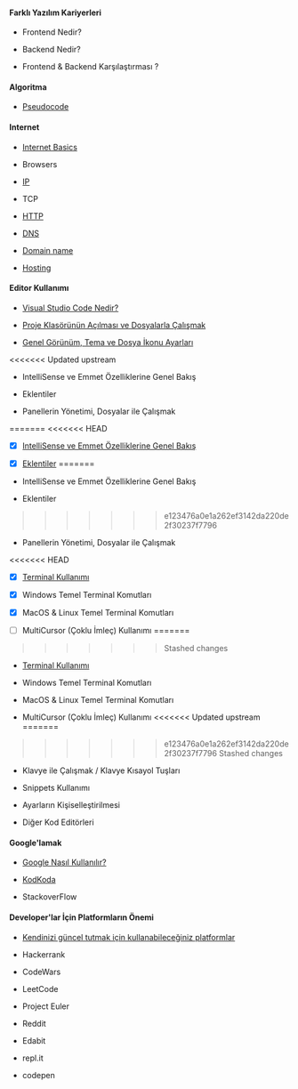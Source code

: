 
#### Farklı Yazılım Kariyerleri
- Frontend Nedir?

- Backend Nedir?

- Frontend & Backend Karşılaştırması ?

#### Algoritma
- [Pseudocode](pseudocode/)

#### Internet
- [Internet Basics](internet/)

- Browsers

- [IP](IP/)

- TCP

- [HTTP](http/)

- [DNS](DNS/)

- [Domain name](domain-name/)

- [Hosting](hosting/)


 

#### Editor Kullanımı

- [Visual Studio Code Nedir?](visual-studio-code-nedir/)

- [Proje Klasörünün Açılması ve Dosyalarla Çalışmak](vs-dosyalarla-calismak)

- [Genel Görünüm, Tema ve Dosya İkonu Ayarları](vs-genelgorunum/)

<<<<<<< Updated upstream
- IntelliSense ve Emmet Özelliklerine Genel Bakış

- Eklentiler

- Panellerin Yönetimi, Dosyalar ile Çalışmak

=======
<<<<<<< HEAD
- [x] [IntelliSense ve Emmet Özelliklerine Genel Bakış](vs-intellisence-emmet)

- [x] [Eklentiler](vs-eklentiler)
=======
- IntelliSense ve Emmet Özelliklerine Genel Bakış

- Eklentiler
>>>>>>> e123476a0e1a262ef3142da220de2f30237f7796

- Panellerin Yönetimi, Dosyalar ile Çalışmak

<<<<<<< HEAD
- [x] [Terminal Kullanımı](terminal-kullanimi/)
- [x] Windows Temel Terminal Komutları
  
- [x] MacOS & Linux Temel Terminal Komutları
  
- [ ] MultiCursor (Çoklu İmleç) Kullanımı
=======
>>>>>>> Stashed changes
- [Terminal Kullanımı](terminal-kullanimi/)

 - Windows Temel Terminal Komutları

 - MacOS & Linux Temel Terminal Komutları

- MultiCursor (Çoklu İmleç) Kullanımı
<<<<<<< Updated upstream
=======
>>>>>>> e123476a0e1a262ef3142da220de2f30237f7796
>>>>>>> Stashed changes

- Klavye ile Çalışmak / Klavye Kısayol Tuşları

- Snippets Kullanımı

- Ayarların Kişiselleştirilmesi

- Diğer Kod Editörleri


#### Google'lamak

- [Google Nasıl Kullanılır?](google/)

- [KodKoda](kodkoda/)

- StackoverFlow


#### Developer'lar İçin Platformların Önemi

- [Kendinizi güncel tutmak için kullanabileceğiniz platformlar](platformların-önemi/)

 - Hackerrank

 - CodeWars 

 - LeetCode 

 - Project Euler

 - Reddit

 - Edabit

 - repl.it

 - codepen

 

